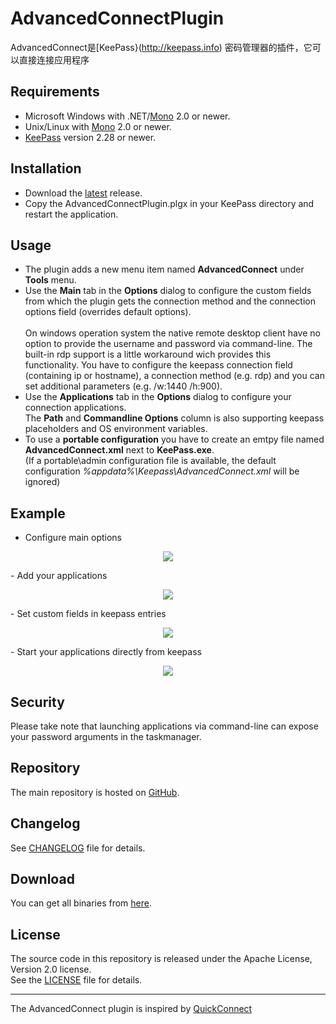 # AdvancedConnectPlugin
AdvancedConnect是[KeePass}(http://keepass.info) 密码管理器的插件，它可以直接连接应用程序


## Requirements

- Microsoft Windows with .NET/[Mono](http://www.mono-project.com/download/) 2.0 or newer.
- Unix/Linux with [Mono](http://www.mono-project.com/download/) 2.0 or newer.
- [KeePass](http://keepass.info) version 2.28 or newer.


## Installation

- Download the [latest](https://github.com/aalbng/AdvancedConnectPlugin/releases/latest) release.
- Copy the AdvancedConnectPlugin.plgx in your KeePass directory and restart the application.

## Usage

- The plugin adds a new menu item named **AdvancedConnect** under **Tools** menu.
- Use the **Main** tab in the **Options** dialog to configure the custom fields from which the plugin gets the connection method and the connection options field (overrides default options). <br /><br />
On windows operation system the native remote desktop client have no option to provide the username and password via command-line. The built-in rdp support is a little workaround wich provides this functionality. You have to configure the keepass connection field (containing ip or hostname), a connection method (e.g. rdp) and you can set additional parameters (e.g. /w:1440 /h:900).<br />
- Use the **Applications** tab in the **Options** dialog to configure your connection applications. <br />
The **Path** and **Commandline Options** column is also supporting keepass placeholders and OS environment variables.
- To use a **portable configuration** you have to create an emtpy file named **AdvancedConnect.xml** next to **KeePass.exe**. <br />
(If a portable\admin configuration file is available, the default configuration *%appdata%\Keepass\AdvancedConnect.xml* will be ignored)


## Example
- Configure main options
<p align="center"><img src="https://github.com/aalbng/AdvancedConnectPlugin/blob/master/Doc/AdvancedConnect_Options-Main.png"/></p>
- Add your applications
<p align="center"><img src="https://github.com/aalbng/AdvancedConnectPlugin/blob/master/Doc/AdvancedConnect_Options-Applications.png"/></p>
- Set custom fields in keepass entries
<p align="center"><img src="https://github.com/aalbng/AdvancedConnectPlugin/blob/master/Doc/Keepass_CustomFields.png"/></p>
- Start your applications directly from keepass
<p align="center"><img src="https://github.com/aalbng/AdvancedConnectPlugin/blob/master/Doc/Keepass_ContexMenu.png"/></p>

## Security

Please take note that launching applications via command-line can expose your password arguments in the taskmanager.

## Repository

The main repository is hosted on [GitHub](https://github.com/aalbng/AdvancedConnectPlugin).

## Changelog

See [CHANGELOG](https://github.com/aalbng/AdvancedConnectPlugin/blob/master/AdvancedConnectPlugin/CHANGELOG.txt) file for details.

## Download

You can get all binaries from [here](https://github.com/aalbng/AdvancedConnectPlugin/releases).

## License

The source code in this repository is released under the Apache License, Version 2.0 license. <br />
See the [LICENSE](https://github.com/aalbng/AdvancedConnectPlugin/blob/master/AdvancedConnectPlugin/LICENSE.txt) file for details.


____
The AdvancedConnect plugin is inspired by [QuickConnect](https://github.com/cristianst85/QuickConnectPlugin) 
